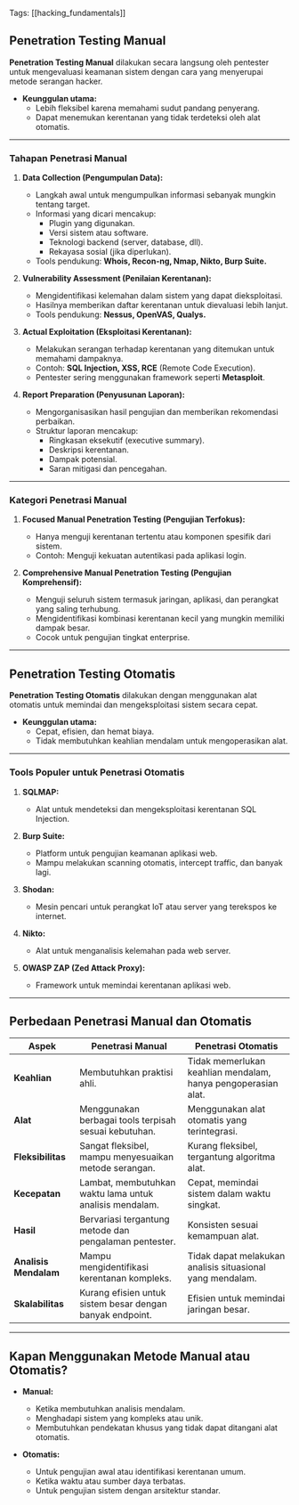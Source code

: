 Tags: [[hacking_fundamentals]]

## Penetration Testing Manual

**Penetration Testing Manual** dilakukan secara langsung oleh pentester untuk mengevaluasi keamanan sistem dengan cara yang menyerupai metode serangan hacker.  
- **Keunggulan utama:**  
  - Lebih fleksibel karena memahami sudut pandang penyerang.  
  - Dapat menemukan kerentanan yang tidak terdeteksi oleh alat otomatis.  

---

### Tahapan Penetrasi Manual

1. **Data Collection (Pengumpulan Data):**  
   - Langkah awal untuk mengumpulkan informasi sebanyak mungkin tentang target.  
   - Informasi yang dicari mencakup:  
     - Plugin yang digunakan.  
     - Versi sistem atau software.  
     - Teknologi backend (server, database, dll).  
     - Rekayasa sosial (jika diperlukan).  
   - Tools pendukung: **Whois, Recon-ng, Nmap, Nikto, Burp Suite.**

2. **Vulnerability Assessment (Penilaian Kerentanan):**  
   - Mengidentifikasi kelemahan dalam sistem yang dapat dieksploitasi.  
   - Hasilnya memberikan daftar kerentanan untuk dievaluasi lebih lanjut.  
   - Tools pendukung: **Nessus, OpenVAS, Qualys.**

3. **Actual Exploitation (Eksploitasi Kerentanan):**  
   - Melakukan serangan terhadap kerentanan yang ditemukan untuk memahami dampaknya.  
   - Contoh: **SQL Injection, XSS, RCE** (Remote Code Execution).  
   - Pentester sering menggunakan framework seperti **Metasploit**.  

4. **Report Preparation (Penyusunan Laporan):**  
   - Mengorganisasikan hasil pengujian dan memberikan rekomendasi perbaikan.  
   - Struktur laporan mencakup:  
     - Ringkasan eksekutif (executive summary).  
     - Deskripsi kerentanan.  
     - Dampak potensial.  
     - Saran mitigasi dan pencegahan.  

---

### Kategori Penetrasi Manual

1. **Focused Manual Penetration Testing (Pengujian Terfokus):**  
   - Hanya menguji kerentanan tertentu atau komponen spesifik dari sistem.  
   - Contoh: Menguji kekuatan autentikasi pada aplikasi login.  

2. **Comprehensive Manual Penetration Testing (Pengujian Komprehensif):**  
   - Menguji seluruh sistem termasuk jaringan, aplikasi, dan perangkat yang saling terhubung.  
   - Mengidentifikasi kombinasi kerentanan kecil yang mungkin memiliki dampak besar.  
   - Cocok untuk pengujian tingkat enterprise.  

---

## Penetration Testing Otomatis

**Penetration Testing Otomatis** dilakukan dengan menggunakan alat otomatis untuk memindai dan mengeksploitasi sistem secara cepat.  
- **Keunggulan utama:**  
  - Cepat, efisien, dan hemat biaya.  
  - Tidak membutuhkan keahlian mendalam untuk mengoperasikan alat.  

---

### Tools Populer untuk Penetrasi Otomatis
1. **SQLMAP:**  
   - Alat untuk mendeteksi dan mengeksploitasi kerentanan SQL Injection.  

2. **Burp Suite:**  
   - Platform untuk pengujian keamanan aplikasi web.  
   - Mampu melakukan scanning otomatis, intercept traffic, dan banyak lagi.  

3. **Shodan:**  
   - Mesin pencari untuk perangkat IoT atau server yang terekspos ke internet.  

4. **Nikto:**  
   - Alat untuk menganalisis kelemahan pada web server.  

5. **OWASP ZAP (Zed Attack Proxy):**  
   - Framework untuk memindai kerentanan aplikasi web.  

---

## Perbedaan Penetrasi Manual dan Otomatis

| **Aspek**             | **Penetrasi Manual**                                      | **Penetrasi Otomatis**                                        |
| --------------------- | --------------------------------------------------------- | ------------------------------------------------------------- |
| **Keahlian**          | Membutuhkan praktisi ahli.                                | Tidak memerlukan keahlian mendalam, hanya pengoperasian alat. |
| **Alat**              | Menggunakan berbagai tools terpisah sesuai kebutuhan.     | Menggunakan alat otomatis yang terintegrasi.                  |
| **Fleksibilitas**     | Sangat fleksibel, mampu menyesuaikan metode serangan.     | Kurang fleksibel, tergantung algoritma alat.                  |
| **Kecepatan**         | Lambat, membutuhkan waktu lama untuk analisis mendalam.   | Cepat, memindai sistem dalam waktu singkat.                   |
| **Hasil**             | Bervariasi tergantung metode dan pengalaman pentester.    | Konsisten sesuai kemampuan alat.                              |
| **Analisis Mendalam** | Mampu mengidentifikasi kerentanan kompleks.               | Tidak dapat melakukan analisis situasional yang mendalam.     |
| **Skalabilitas**      | Kurang efisien untuk sistem besar dengan banyak endpoint. | Efisien untuk memindai jaringan besar.                        |

---

## Kapan Menggunakan Metode Manual atau Otomatis?

- **Manual:**
  - Ketika membutuhkan analisis mendalam.
  - Menghadapi sistem yang kompleks atau unik.
  - Membutuhkan pendekatan khusus yang tidak dapat ditangani alat otomatis.

- **Otomatis:**
  - Untuk pengujian awal atau identifikasi kerentanan umum.
  - Ketika waktu atau sumber daya terbatas.
  - Untuk pengujian sistem dengan arsitektur standar.  
